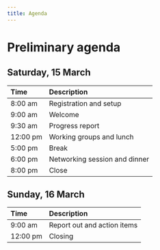```yaml
---
title: Agenda
---
```


# Preliminary agenda

## Saturday, 15 March

| Time     | Description                   |
|:---------|:------------------------------|
| 8:00 am  | Registration and setup        |
| 9:00 am  | Welcome                       |
| 9:30 am  | Progress report               |
| 12:00 pm | Working groups and lunch      |
| 5:00 pm  | Break                         |
| 6:00 pm  | Networking session and dinner |
| 8:00 pm  | Close                         |

## Sunday, 16 March

| Time     | Description                                 |
|:---------|:--------------------------------------------|
| 9:00 am  | Report out and action items                 |
| 12:00 pm | Closing                                     |
